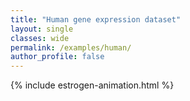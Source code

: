 ```yaml
---
title: "Human gene expression dataset"
layout: single
classes: wide
permalink: /examples/human/
author_profile: false
---
```


{% include estrogen-animation.html %}
